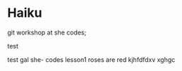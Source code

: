 # Haiku
git workshop at she codes;


test

test gal
she- codes lesson1
roses are red
kjhfdfdxv
xghgc
